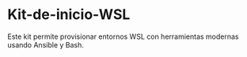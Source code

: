 # Kit-de-inicio-WSL
Este kit permite provisionar entornos WSL con herramientas modernas usando Ansible y Bash.
